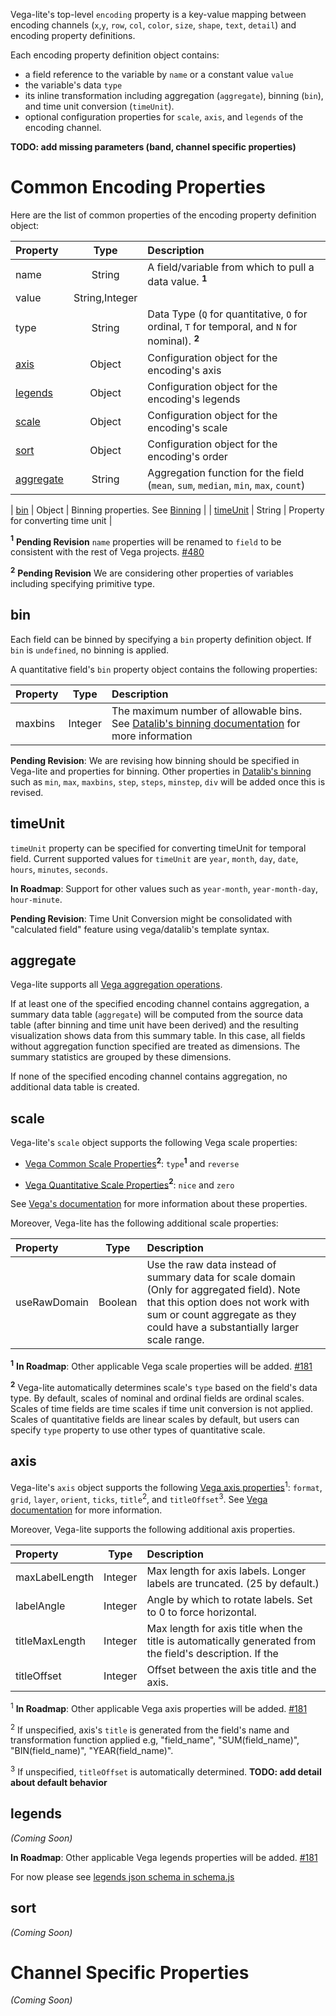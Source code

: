 Vega-lite's top-level `encoding` property is a key-value mapping between
encoding channels (`x`,`y`, `row`, `col`, `color`, `size`, `shape`, `text`,
`detail`) and encoding property definitions.

Each encoding property definition object contains:
- a field reference to the variable by `name` or a constant value `value`
- the variable's data `type`
- its inline transformation including aggregation (`aggregate`), binning (`bin`), and time unit conversion (`timeUnit`).
- optional configuration properties for `scale`, `axis`, and `legends` of the encoding channel.

__TODO: add missing parameters (band, channel specific properties)__


# Common Encoding Properties

Here are the list of common properties of the encoding property definition object:

| Property      | Type          | Description    |
| :------------ |:-------------:| :------------- |
| name          | String        | A field/variable from which to pull a data value.  __<sup>1</sup>__  |
| value         | String,Integer |                                            |
| type          | String        | Data Type (`Q` for quantitative, `O` for ordinal, `T` for temporal, and `N` for nominal).  __<sup>2</sup>__ |
| [axis](#axis)           | Object        | Configuration object for the encoding's axis    |
| [legends](#legends)     | Object        | Configuration object for the encoding's legends |
| [scale](#scale)         | Object        | Configuration object for the encoding's scale   |
| [sort](#sort)           | Object        | Configuration object for the encoding's order   |
| [aggregate](#aggregate) | String        | Aggregation function for the field (`mean`, `sum`, `median`, `min`, `max`, `count`)  |

| [bin](#bin)             | Object        | Binning properties.  See [Binning](#Binning) |
| [timeUnit](#timeunit)   | String        | Property for converting time unit            |


__<sup>1</sup>__ __Pending Revision__
`name` properties will be renamed to `field` to be consistent with the rest of Vega projects.  [#480](/vega/vega-lite/issues/480)

__<sup>2</sup>__ __Pending Revision__
We are considering other properties of variables including specifying primitive type.


## bin

Each field can be binned by specifying a `bin` property definition object.
If `bin` is `undefined`, no binning is applied.

A quantitative field's `bin` property object contains the following properties:

| Property      | Type          | Description    |
| :------------ |:-------------:| :------------- |
| maxbins       | Integer       | The maximum number of allowable bins.  See [Datalib's binning documentation](https://github.com/vega/datalib/wiki/Statistics#dl_bins) for more information |

__Pending Revision__: We are revising how binning should be specified in Vega-lite and properties for binning.  Other properties in [Datalib's binning ](https://github.com/vega/datalib/wiki/Statistics#dl_bins) such as `min`, `max`, `maxbins`, `step`, `steps`, `minstep`, `div` will be added once this is revised.

## timeUnit

`timeUnit` property can be specified for converting timeUnit for temporal field.  Current supported values for `timeUnit` are `year`, `month`, `day`, `date`, `hours`, `minutes`, `seconds`.

__In Roadmap__: Support for other values such as `year-month`, `year-month-day`, `hour-minute`.

__Pending Revision__: Time Unit Conversion might be consolidated with "calculated field" feature using vega/datalib's template syntax.

## aggregate

Vega-lite supports all [Vega aggregation operations](https://github.com/vega/vega/wiki/Data-Transforms#-aggregate).

If at least one of the specified encoding channel contains aggregation, a summary data table (`aggregate`) will be computed from the source data table (after binning and time unit have been derived) and the resulting visualization shows data from this summary table.  In this case, all fields without aggregation function specified are treated as dimensions.  The summary statistics are grouped by these dimensions.

If none of the specified encoding channel contains aggregation, no additional data table is created.

## scale

Vega-lite's `scale` object supports the following Vega scale properties:


- [Vega Common Scale Properties](https://github.com/vega/vega/wiki/Scales#common-scale-properties)__<sup>2</sup>__: `type`__<sup>1</sup>__ and `reverse`


- [Vega Quantitative Scale Properties](https://github.com/vega/vega/wiki/Scales#quantitative-scale-properties)__<sup>2</sup>__: `nice` and `zero`


See [Vega's documentation](https://github.com/vega/vega/wiki/Scales#common-scale-properties) for more information about these properties.


Moreover, Vega-lite has the following additional scale properties:

| Property      | Type          | Description    |
| :------------ |:-------------:| :------------- |
| useRawDomain  | Boolean       | Use the raw data instead of summary data for scale domain (Only for aggregated field).  Note that this option does not work with sum or count aggregate as they could have a substantially larger scale range. |

__<sup>1</sup>__ __In Roadmap__:
Other applicable Vega scale properties will be added. [#181](../../issues/181)


__<sup>2</sup>__
Vega-lite automatically determines scale's `type` based on the field's data type.
By default, scales of nominal and ordinal fields are ordinal scales.
Scales of time fields are time scales if time unit conversion is not applied.
Scales of quantitative fields are linear scales by default, but users can specify `type` property to use other types of quantitative scale.



## axis

Vega-lite's `axis` object supports the following [Vega axis properties](https://github.com/vega/vega/wiki/Axes#axis-properties)<sup>1</sup>:
`format`, `grid`, `layer`, `orient`, `ticks`, `title`<sup>2</sup>, and `titleOffset`<sup>3</sup>.
See [Vega documentation](https://github.com/vega/vega/wiki/Axes#axis-properties) for more information.

Moreover, Vega-lite supports the following additional axis properties.

| Property        | Type          | Description    |
| :------------   |:-------------:| :------------- |
| maxLabelLength  | Integer       | Max length for axis labels. Longer labels are truncated. (25 by default.) |
| labelAngle      | Integer       | Angle by which to rotate labels. Set to 0 to force horizontal.   |
| titleMaxLength  | Integer       | Max length for axis title when the title is automatically generated from the field\'s description.  If the   |
| titleOffset     | Integer       | Offset between the axis title and the axis.  |


<sup>1</sup> __In Roadmap__:
Other applicable Vega axis properties will be added. [#181](../../issues/181)

<sup>2</sup>
If unspecified, axis's `title` is generated from the field's name and transformation function applied e.g, "field_name", "SUM(field_name)", "BIN(field_name)", "YEAR(field_name)".

<sup>3</sup>
If unspecified, `titleOffset` is automatically determined.
__TODO: add detail about default behavior__

## legends

_(Coming Soon)_

__In Roadmap__:
Other applicable Vega legends properties will be added. [#181](../../issues/181)

For now please see [legends json schema in schema.js](https://github.com/uwdata/vega-lite/blob/master/src/schema/schema.js#L265)

## sort

_(Coming Soon)_

# Channel Specific Properties

_(Coming Soon)_